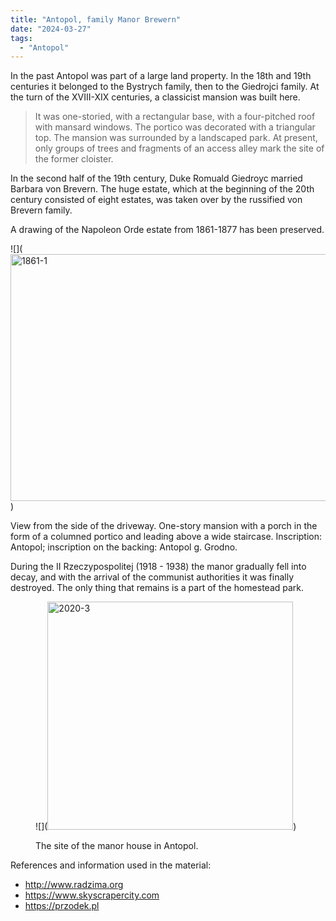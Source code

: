 ```yaml
---
title: "Antopol, family Manor Brewern"
date: "2024-03-27"
tags:
  - "Antopol"
---
```


In the past Antopol was part of a large land property. In the 18th and 19th centuries it belonged to the Bystrych family, then to the Giedrojci family. At the turn of the XVIII-XIX centuries, a classicist mansion was built here.

> It was one-storied, with a rectangular base, with a four-pitched roof with mansard windows. The portico was decorated with a triangular top. The mansion was surrounded by a landscaped park. At present, only groups of trees and fragments of an access alley mark the site of the former cloister.

In the second half of the 19th century, Duke Romuald Giedroyc married Barbara von Brevern. The huge estate, which at the beginning of the 20th century consisted of eight estates, was taken over by the russified von Brevern family.

A drawing of the Napoleon Orde estate from 1861-1877 has been preserved.


![](<a data-flickr-embed="true" href="https://www.flickr.com/photos/98644112@N04/53614966891/in/dateposted-public/" title="1861-1"><img src="https://live.staticflickr.com/65535/53614966891_aa7288c655_z.jpg" width="571" height="395" alt="1861-1"/></a><script async src="//embedr.flickr.com/assets/client-code.js" charset="utf-8"></script>)

View from the side of the driveway. One-story mansion with a porch in the form of a columned portico and leading above a wide staircase. Inscription: Antopol; inscription on the backing: Antopol g. Grodno.

During the II Rzeczypospolitej (1918 - 1938) the manor gradually fell into decay, and with the arrival of the communist authorities it was finally destroyed. The only thing that remains is a part of the homestead park.


<figure>

![](<a data-flickr-embed="true" href="https://www.flickr.com/photos/98644112@N04/53615176378/in/dateposted-public/" title="2020-3"><img src="https://live.staticflickr.com/65535/53615176378_4fd6e367f5_w.jpg" width="393" height="365" alt="2020-3"/></a><script async src="//embedr.flickr.com/assets/client-code.js" charset="utf-8"></script>)

<figcaption>

The site of the manor house in Antopol.

</figcaption>

</figure>

References and information used in the material:

- http://www.radzima.org
- https://www.skyscrapercity.com
- https://przodek.pl
